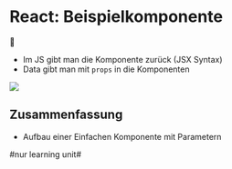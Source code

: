 # React: Beispielkomponente
🧩

- Im JS gibt man die Komponente zurück (JSX Syntax)
- Data gibt man mit `props` in die Komponenten

![][image-1]


## Zusammenfassung
- Aufbau einer Einfachen Komponente mit Parametern

[image-1]:	assets/Bildschirmfoto%202020-11-11%20um%2008.16.06.png

#nur learning unit#